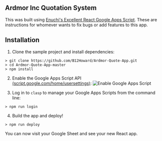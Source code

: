 ## Ardmor Inc Quotation System

This was built using [Enuchi's Excellent React Google Apps Script](https://github.com/enuchi/React-Google-Apps-Script).
These are instructions for whomever wants to fix bugs or add features to this app.

## Installation

1.  Clone the sample project and install dependencies:

```
> git clone https://github.com/B12Howard/Ardmor-Quote-App.git
> cd Ardmor-Quote-App-master
> npm install
```

2. Enable the Google Apps Script API [(script.google.com/home/usersettings)](https://script.google.com/home/usersettings):
   ![Enable Google Apps Script](https://i.imgur.com/PxuNbP3.png "enable the Google Apps Script API")

3. Log in to `clasp` to manage your Google Apps Scripts from the command line:

```
> npm run login
```

4. Build the app and deploy!

```
> npm run deploy
```

You can now visit your Google Sheet and see your new React app.

